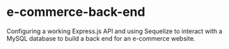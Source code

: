 # e-commerce-back-end
Configuring a working Express.js API and using Sequelize to interact with a MySQL database to build a back end for an e-commerce website.
